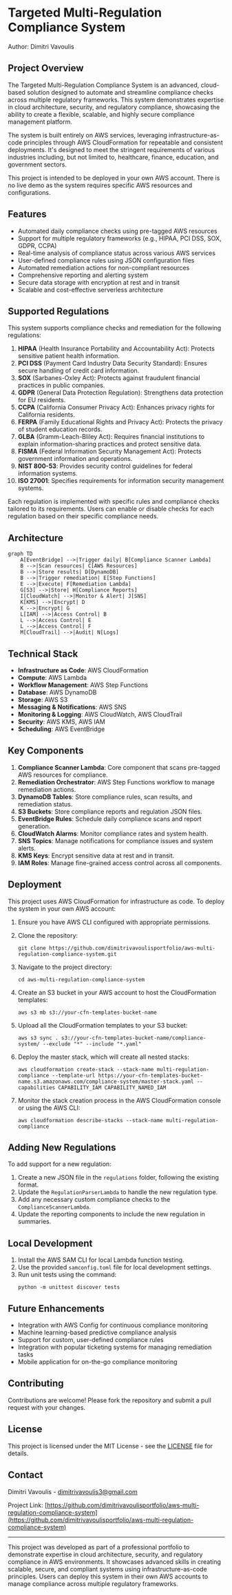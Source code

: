 # Targeted Multi-Regulation Compliance System

Author: Dimitri Vavoulis

## Project Overview

The Targeted Multi-Regulation Compliance System is an advanced, cloud-based solution designed to automate and streamline compliance checks across multiple regulatory frameworks. This system demonstrates expertise in cloud architecture, security, and regulatory compliance, showcasing the ability to create a flexible, scalable, and highly secure compliance management platform.

The system is built entirely on AWS services, leveraging infrastructure-as-code principles through AWS CloudFormation for repeatable and consistent deployments. It's designed to meet the stringent requirements of various industries including, but not limited to, healthcare, finance, education, and government sectors.

This project is intended to be deployed in your own AWS account. There is no live demo as the system requires specific AWS resources and configurations.

## Features

- Automated daily compliance checks using pre-tagged AWS resources
- Support for multiple regulatory frameworks (e.g., HIPAA, PCI DSS, SOX, GDPR, CCPA)
- Real-time analysis of compliance status across various AWS services
- User-defined compliance rules using JSON configuration files
- Automated remediation actions for non-compliant resources
- Comprehensive reporting and alerting system
- Secure data storage with encryption at rest and in transit
- Scalable and cost-effective serverless architecture

## Supported Regulations

This system supports compliance checks and remediation for the following regulations:

1. **HIPAA** (Health Insurance Portability and Accountability Act): Protects sensitive patient health information.
2. **PCI DSS** (Payment Card Industry Data Security Standard): Ensures secure handling of credit card information.
3. **SOX** (Sarbanes-Oxley Act): Protects against fraudulent financial practices in public companies.
4. **GDPR** (General Data Protection Regulation): Strengthens data protection for EU residents.
5. **CCPA** (California Consumer Privacy Act): Enhances privacy rights for California residents.
6. **FERPA** (Family Educational Rights and Privacy Act): Protects the privacy of student education records.
7. **GLBA** (Gramm-Leach-Bliley Act): Requires financial institutions to explain information-sharing practices and protect sensitive data.
8. **FISMA** (Federal Information Security Management Act): Protects government information and operations.
9. **NIST 800-53**: Provides security control guidelines for federal information systems.
10. **ISO 27001**: Specifies requirements for information security management systems.

Each regulation is implemented with specific rules and compliance checks tailored to its requirements. Users can enable or disable checks for each regulation based on their specific compliance needs.

## Architecture

```mermaid
graph TD
    A[EventBridge] -->|Trigger daily| B[Compliance Scanner Lambda]
    B -->|Scan resources| C[AWS Resources]
    B -->|Store results| D[DynamoDB]
    B -->|Trigger remediation| E[Step Functions]
    E -->|Execute| F[Remediation Lambda]
    G[S3] -->|Store| H[Compliance Reports]
    I[CloudWatch] -->|Monitor & Alert| J[SNS]
    K[KMS] -->|Encrypt| D
    K -->|Encrypt| G
    L[IAM] -->|Access Control| B
    L -->|Access Control| E
    L -->|Access Control| F
    M[CloudTrail] -->|Audit| N[Logs]
```

## Technical Stack

- **Infrastructure as Code**: AWS CloudFormation
- **Compute**: AWS Lambda
- **Workflow Management**: AWS Step Functions
- **Database**: AWS DynamoDB
- **Storage**: AWS S3
- **Messaging & Notifications**: AWS SNS
- **Monitoring & Logging**: AWS CloudWatch, AWS CloudTrail
- **Security**: AWS KMS, AWS IAM
- **Scheduling**: AWS EventBridge

## Key Components

1. **Compliance Scanner Lambda**: Core component that scans pre-tagged AWS resources for compliance.
2. **Remediation Orchestrator**: AWS Step Functions workflow to manage remediation actions.
3. **DynamoDB Tables**: Store compliance rules, scan results, and remediation status.
4. **S3 Buckets**: Store compliance reports and regulation JSON files.
5. **EventBridge Rules**: Schedule daily compliance scans and report generation.
6. **CloudWatch Alarms**: Monitor compliance rates and system health.
7. **SNS Topics**: Manage notifications for compliance issues and system alerts.
8. **KMS Keys**: Encrypt sensitive data at rest and in transit.
9. **IAM Roles**: Manage fine-grained access control across all components.

## Deployment

This project uses AWS CloudFormation for infrastructure as code. To deploy the system in your own AWS account:

1. Ensure you have AWS CLI configured with appropriate permissions.

2. Clone the repository:
   ```
   git clone https://github.com/dimitrivavoulisportfolio/aws-multi-regulation-compliance-system.git
   ```

3. Navigate to the project directory:
   ```
   cd aws-multi-regulation-compliance-system
   ```

4. Create an S3 bucket in your AWS account to host the CloudFormation templates:
   ```
   aws s3 mb s3://your-cfn-templates-bucket-name
   ```

5. Upload all the CloudFormation templates to your S3 bucket:
   ```
   aws s3 sync . s3://your-cfn-templates-bucket-name/compliance-system/ --exclude "*" --include "*.yaml"
   ```

6. Deploy the master stack, which will create all nested stacks:
   ```
   aws cloudformation create-stack --stack-name multi-regulation-compliance --template-url https://your-cfn-templates-bucket-name.s3.amazonaws.com/compliance-system/master-stack.yaml --capabilities CAPABILITY_IAM CAPABILITY_NAMED_IAM
   ```

7. Monitor the stack creation process in the AWS CloudFormation console or using the AWS CLI:
   ```
   aws cloudformation describe-stacks --stack-name multi-regulation-compliance
   ```

## Adding New Regulations

To add support for a new regulation:

1. Create a new JSON file in the `regulations` folder, following the existing format.
2. Update the `RegulationParserLambda` to handle the new regulation type.
3. Add any necessary custom compliance checks to the `ComplianceScannerLambda`.
4. Update the reporting components to include the new regulation in summaries.

## Local Development

1. Install the AWS SAM CLI for local Lambda function testing.
2. Use the provided `samconfig.toml` file for local development settings.
3. Run unit tests using the command:
   ```
   python -m unittest discover tests
   ```

## Future Enhancements

- Integration with AWS Config for continuous compliance monitoring
- Machine learning-based predictive compliance analysis
- Support for custom, user-defined compliance rules
- Integration with popular ticketing systems for managing remediation tasks
- Mobile application for on-the-go compliance monitoring

## Contributing

Contributions are welcome! Please fork the repository and submit a pull request with your changes.

## License

This project is licensed under the MIT License - see the [LICENSE](LICENSE) file for details.

## Contact

Dimitri Vavoulis - dimitrivavoulis3@gmail.com

Project Link: [https://github.com/dimitrivavoulisportfolio/aws-multi-regulation-compliance-system](https://github.com/dimitrivavoulisportfolio/aws-multi-regulation-compliance-system)

---

This project was developed as part of a professional portfolio to demonstrate expertise in cloud architecture, security, and regulatory compliance in AWS environments. It showcases advanced skills in creating scalable, secure, and compliant systems using infrastructure-as-code principles. Users can deploy this system in their own AWS accounts to manage compliance across multiple regulatory frameworks.

